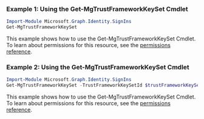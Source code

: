 ### Example 1: Using the Get-MgTrustFrameworkKeySet Cmdlet
```powershell
Import-Module Microsoft.Graph.Identity.SignIns
Get-MgTrustFrameworkKeySet
```
This example shows how to use the Get-MgTrustFrameworkKeySet Cmdlet.
To learn about permissions for this resource, see the [permissions reference](/graph/permissions-reference).
### Example 2: Using the Get-MgTrustFrameworkKeySet Cmdlet
```powershell
Import-Module Microsoft.Graph.Identity.SignIns
Get-MgTrustFrameworkKeySet -TrustFrameworkKeySetId $trustFrameworkKeySetId
```
This example shows how to use the Get-MgTrustFrameworkKeySet Cmdlet.
To learn about permissions for this resource, see the [permissions reference](/graph/permissions-reference).
